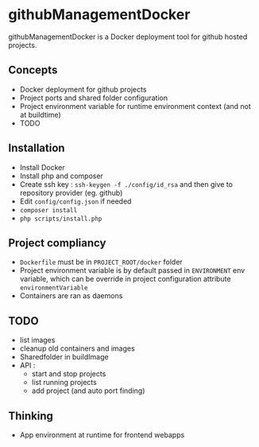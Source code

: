 githubManagementDocker
======================

githubManagementDocker is a Docker deployment tool for github hosted projects.

Concepts
--------
- Docker deployment for github projects
- Project ports and shared folder configuration 
- Project environment variable for runtime environment context (and not at buildtime)
- TODO

Installation
------------
- Install Docker
- Install php and composer
- Create ssh key : `ssh-keygen -f ./config/id_rsa` and then give to repository provider (eg. github)
- Edit `config/config.json` if needed
- `composer install`
- `php scripts/install.php`

Project compliancy
------------------
- `Dockerfile` must be in `PROJECT_ROOT/docker` folder
- Project environment variable is by default passed in `ENVIRONMENT` env variable, which can be override in project configuration attribute `environmentVariable`
- Containers are ran as daemons

TODO
----
- list images
- cleanup old containers and images
- Sharedfolder in buildImage
- API :
    - start and stop projects
    - list running projects
    - add project (and auto port finding)
    
Thinking
--------
- App environment at runtime for frontend webapps